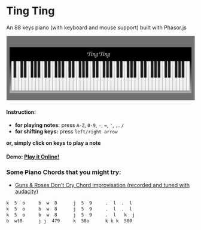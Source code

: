 # Ting Ting
An 88 keys piano (with keyboard and mouse support) built with Phasor.js   

![piano](Ting%20Ting/assets/img/ting_ting.png)
#### Instruction:
  * **for playing notes:** press `A-Z`, `0-9`, `-`, `=`, `'`, `,`. `/` 
  * **for shifting keys:** press `left/right arrow`  

**or, simply click on keys to play a note**


#### Demo:  [Play it Online!](https://wasi0013.github.io/Phaser-Piano/)  

### Some Piano Chords that you might try:  
* [Guns & Roses Don't Cry Chord improvisation (recorded and tuned with audacity)](https://soundcloud.com/wasi0013/piano-bites)  
```k  5  o     b  w  8      j  5  9     .  l  .  l
k  5  o     b  w  8      j  5  9     .  l  .  l 
k  5  o     b  w  8      j  5  9     .  l  .  l 
k  5  o     b  w  8      j  5  9     .  l   k  j  
b  wt8      j j  479     k  58o      k k k  580
```

